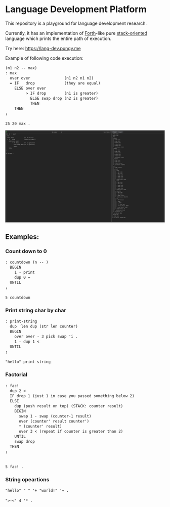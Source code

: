# Language Development Platform

This repository is a playground for language development research.

Currently, it has an implementation of [Forth](https://en.wikipedia.org/wiki/Forth_(programming_language))-like pure [stack-oriented](https://en.wikipedia.org/wiki/Stack-oriented_programming) language which prints the entire path of execution.

Try here: https://lang-dev.pungy.me

Example of following code execution:

```text
(n1 n2 -- max)
: max
  over over               (n1 n2 n1 n2)
  = IF   drop             (they are equal)
    ELSE over over
         > IF drop        (n1 is greater)
           ELSE swap drop (n2 is greater)
           THEN
    THEN
;

25 20 max .
```

![code example](assets/code-example.png)


## Examples:

### Count down to 0

```
: countdown (n -- )
  BEGIN
    1 - print
    dup 0 =
  UNTIL
;

5 countdown
```

### Print string char by char

```
: print-string
  dup 'len dup (str len counter)
  BEGIN
    over over - 3 pick swap 'i .
    1 - dup 1 <
  UNTIL
;

"hello" print-string
```

### Factorial

```
: fac!
  dup 2 <
  IF drop 1 (just 1 in case you passed something below 2)
  ELSE
    dup (push result on top) (STACK: counter result)
    BEGIN
      swap 1 - swap (counter-1 result)
      over (counter' result counter')
      * (counter' result)
      over 3 < (repeat if counter is greater than 2)
    UNTIL
    swap drop
  THEN
;


5 fac! .
```

### String opeartions

```
"hello" " " '+ "world!" '+ .

">-<" 4 '* .
```
